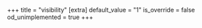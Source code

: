 +++
title = "visibility"
[extra]
default_value = "1"
is_override = false
od_unimplemented = true
+++